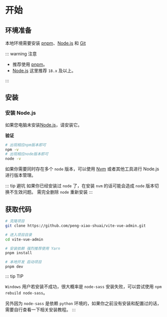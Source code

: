 # 开始
## 环境准备

本地环境需要安装 [pnpm](https://pnpm.io/)、[Node.js](http://nodejs.org/) 和 [Git](https://git-scm.com/)

::: warning 注意

- 推荐使用 [pnpm](https://pnpm.io/)。
- [Node.js](http://nodejs.org/) 这里推荐 `18.x` 及以上。

:::

## 安装
### 安装 Node.js

如果您电脑未安装[Node.js](https://nodejs.org/en/)，请安装它。

**验证**

```bash
# 出现相应npm版本即可
npm -v
# 出现相应node版本即可
node -v

```
如果你需要同时存在多个 `node` 版本，可以使用 [Nvm](https://github.com/nvm-sh/nvm) 或者其他工具进行 Node.js 进行版本管理。

::: tip 避坑
如果你已经安装过 `node` 了，在安装 `nvm` 的话可能会造成 `node` 版本切换不生效问题。
需完全删除 `node` 重新安装
:::

## 获取代码
```bash
# 克隆项目
git clone https://github.com/peng-xiao-shuai/vite-vue-admin.git

# 进入项目目录
cd vite-vue-admin

# 安装依赖 强烈推荐使用 Yarn
pnpm install

# 本地开发 启动项目
pnpm dev
```

::: tip TIP

`Windows` 用户若安装不成功，很大概率是 `node-sass` 安装失败，可以尝试使用 `npm rebuild node-sass`。

另外因为 `node-sass` 是依赖 `python` 环境的，如果你之前没有安装和配置过的话，需要自行查看一下相关安装教程。
:::
